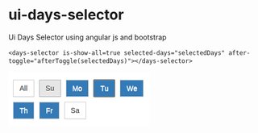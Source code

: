 # ui-days-selector
Ui Days Selector using angular js and bootstrap

```
<days-selector is-show-all=true selected-days="selectedDays" after-toggle="afterToggle(selectedDays)"></days-selector>

```

![Alt text](./days.png "Days Selector Field")
